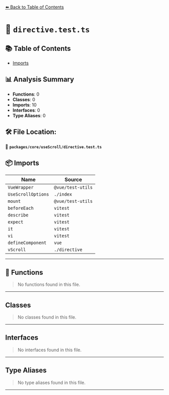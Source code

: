 [⬅️ Back to Table of Contents](../../../index.md)

# 📄 `directive.test.ts`

## 📚 Table of Contents

- [Imports](#imports)

## 📊 Analysis Summary

- **Functions**: 0
- **Classes**: 0
- **Imports**: 10
- **Interfaces**: 0
- **Type Aliases**: 0

## 🛠️ File Location:
📂 **`packages/core/useScroll/directive.test.ts`**

## 📦 Imports

| Name | Source |
|------|--------|
| `VueWrapper` | `@vue/test-utils` |
| `UseScrollOptions` | `./index` |
| `mount` | `@vue/test-utils` |
| `beforeEach` | `vitest` |
| `describe` | `vitest` |
| `expect` | `vitest` |
| `it` | `vitest` |
| `vi` | `vitest` |
| `defineComponent` | `vue` |
| `vScroll` | `./directive` |


---

## 🔧 Functions

> No functions found in this file.


---

## Classes

> No classes found in this file.


---

## Interfaces

> No interfaces found in this file.


---

## Type Aliases

> No type aliases found in this file.


---